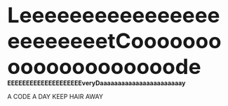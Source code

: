 <font size = 10>**LeeeeeeeeeeeeeeeeeeeeeeeetCoooooooooooooooooooode**</font>
**EEEEEEEEEEEEEEEEEEEEveryDaaaaaaaaaaaaaaaaaaaaaaay**


A CODE A DAY KEEP HAIR AWAY
